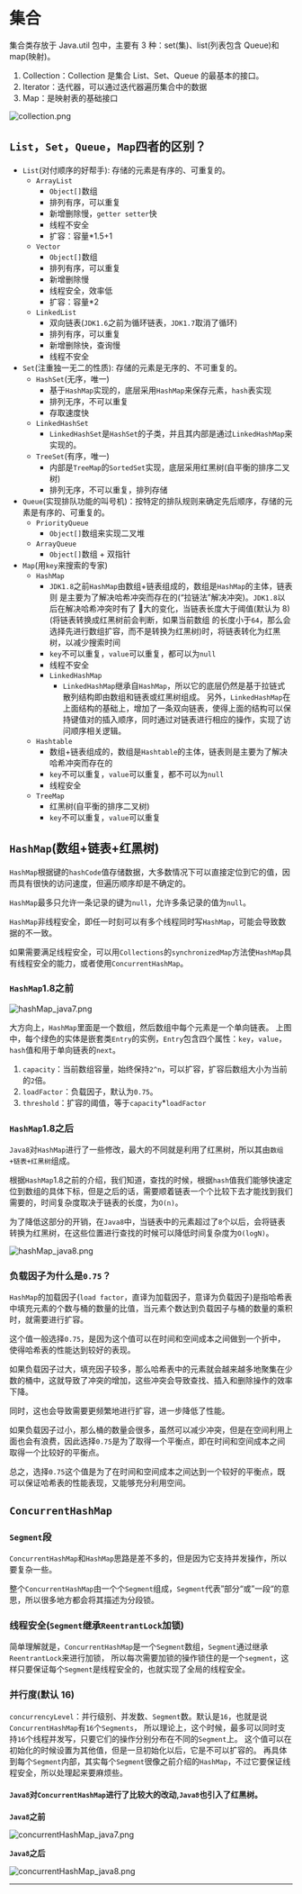 # 集合

集合类存放于 Java.util 包中，主要有 3 种：set(集)、list(列表包含 Queue)和 map(映射)。

1. Collection：Collection 是集合 List、Set、Queue 的最基本的接口。
2. Iterator：迭代器，可以通过迭代器遍历集合中的数据
3. Map：是映射表的基础接口

![collection.png](img/collection.png)

## <div id="jh_szdqb">`List`，`Set`，`Queue`，`Map`四者的区别？</div>

- `List`(对付顺序的好帮⼿): 存储的元素是有序的、可重复的。
  - `ArrayList`
    - `Object[]`数组
    - 排列有序，可以重复
    - 新增删除慢，`getter setter`快
    - 线程不安全
    - 扩容：容量*1.5+1
  - `Vector`
    - `Object[]`数组
    - 排列有序，可以重复
    - 新增删除慢
    - 线程安全，效率低
    - 扩容：容量*2
  - `LinkedList`
    - 双向链表(`JDK1.6`之前为循环链表，`JDK1.7`取消了循环)
    - 排列有序，可以重复
    - 新增删除快，查询慢
    - 线程不安全
- `Set`(注重独⼀⽆⼆的性质): 存储的元素是⽆序的、不可重复的。
  - `HashSet`(⽆序，唯⼀)
    - 基于`HashMap`实现的，底层采⽤`HashMap`来保存元素，`hash`表实现
    - 排列无序，不可以重复
    - 存取速度快
  - `LinkedHashSet`
    - `LinkedHashSet`是`HashSet`的⼦类，并且其内部是通过`LinkedHashMap`来实现的。
  - `TreeSet`(有序，唯⼀)
    - 内部是`TreeMap`的`SortedSet`实现，底层采⽤红⿊树(⾃平衡的排序⼆叉树)
    - 排列无序，不可以重复，排列存储
- `Queue`(实现排队功能的叫号机)：按特定的排队规则来确定先后顺序，存储的元素是有序的、可重复的。
  - `PriorityQueue`
    - `Object[]`数组来实现⼆叉堆
  - `ArrayQueue`
    - `Object[]`数组 + 双指针
- `Map`(⽤`key`来搜索的专家)
  - `HashMap`
    - `JDK1.8`之前`HashMap`由数组+链表组成的，数组是`HashMap`的主体，链表则
      是主要为了解决哈希冲突⽽存在的(“拉链法”解决冲突)。`JDK1.8`以后在解决哈希冲突时有了
      ᫾⼤的变化，当链表⻓度⼤于阈值(默认为 8)(将链表转换成红⿊树前会判断，如果当前数组
      的⻓度⼩于`64`，那么会选择先进⾏数组扩容，⽽不是转换为红⿊树)时，将链表转化为红⿊
      树，以减少搜索时间
    - `key`不可以重复，`value`可以重复，都可以为`null`
    - 线程不安全
    - `LinkedHashMap`
      - `LinkedHashMap`继承⾃`HashMap`，所以它的底层仍然是基于拉链式散列结构即由数组和链表或红⿊树组成。
        另外，`LinkedHashMap`在上⾯结构的基础上，增加了⼀条双向链表，使得上⾯的结构可以保持键值对的插⼊顺序，同时通过对链表进⾏相应的操作，实现了访问顺序相关逻辑。
  - `Hashtable`
    - 数组+链表组成的，数组是`Hashtable`的主体，链表则是主要为了解决哈希冲突而存在的
    - `key`不可以重复，`value`可以重复，都不可以为`null`
    - 线程安全
  - `TreeMap`
    - 红⿊树(⾃平衡的排序⼆叉树)
    - `key`不可以重复，`value`可以重复

## <div id="jh_hashmap">`HashMap`(数组+链表+红黑树)</div>

`HashMap`根据键的`hashCode`值存储数据，大多数情况下可以直接定位到它的值，因而具有很快的访问速度，但遍历顺序却是不确定的。

`HashMap`最多只允许一条记录的键为`null`，允许多条记录的值为`null`。

`HashMap`非线程安全，即任一时刻可以有多个线程同时写`HashMap`，可能会导致数据的不一致。

如果需要满足线程安全，可以用`Collections`的`synchronizedMap`方法使`HashMap`具有线程安全的能力，或者使用`ConcurrentHashMap`。

### `HashMap`1.8之前

![hashMap_java7.png](img/hashMap_java7.png)

大方向上，`HashMap`里面是一个数组，然后数组中每个元素是一个单向链表。
上图中，每个绿色的实体是嵌套类`Entry`的实例，`Entry`包含四个属性：`key`，`value`，`hash`值和用于单向链表的`next`。

1. `capacity`：当前数组容量，始终保持`2^n`，可以扩容，扩容后数组大小为当前的`2`倍。
2. `loadFactor`：负载因子，默认为`0.75`。
3. `threshold`：扩容的阈值，等于`capacity`*`loadFactor`

### `HashMap`1.8之后
`Java8`对`HashMap`进行了一些修改，最大的不同就是利用了红黑树，所以其由`数组+链表+红黑树`组成。

根据`HashMap`1.8之前的介绍，我们知道，查找的时候，根据`hash`值我们能够快速定位到数组的具体下标，但是之后的话，需要顺着链表一个个比较下去才能找到我们需要的，时间复杂度取决于链表的长度，为`O(n)`。

为了降低这部分的开销，在`Java8`中，当链表中的元素超过了`8`个以后，会将链表转换为红黑树，在这些位置进行查找的时候可以降低时间复杂度为`O(logN)`。

![hashMap_java8.png](img/hashMap_java8.png)

### 负载因子为什么是`0.75`？
`HashMap`的加载因子(`load factor`，直译为加载因子，意译为负载因子)是指哈希表中填充元素的个数与桶的数量的比值，当元素个数达到负载因子与桶的数量的乘积时，就需要进行扩容。

这个值一般选择`0.75`，是因为这个值可以在时间和空间成本之间做到一个折中，使得哈希表的性能达到较好的表现。

如果负载因子过大，填充因子较多，那么哈希表中的元素就会越来越多地聚集在少数的桶中，这就导致了冲突的增加，这些冲突会导致查找、插入和删除操作的效率下降。

同时，这也会导致需要更频繁地进行扩容，进一步降低了性能。

如果负载因子过小，那么桶的数量会很多，虽然可以减少冲突，但是在空间利用上面也会有浪费，因此选择`0.75`是为了取得一个平衡点，即在时间和空间成本之间取得一个比较好的平衡点。

总之，选择`0.75`这个值是为了在时间和空间成本之间达到一个较好的平衡点，既可以保证哈希表的性能表现，又能够充分利用空间。

## <div id="jh_concurrenthashmap">`ConcurrentHashMap`</div>

### `Segment`段
`ConcurrentHashMap`和`HashMap`思路是差不多的，但是因为它支持并发操作，所以要复杂一些。

整个`ConcurrentHashMap`由一个个`Segment`组成，`Segment`代表”部分“或”一段“的意思，所以很多地方都会将其描述为分段锁。

### 线程安全(`Segment`继承`ReentrantLock`加锁)

简单理解就是，`ConcurrentHashMap`是一个`Segment`数组，`Segment`通过继承`ReentrantLock`来进行加锁，
所以每次需要加锁的操作锁住的是一个`segment`，这样只要保证每个`Segment`是线程安全的，也就实现了全局的线程安全。

### 并行度(默认 16)
`concurrencyLevel`：并行级别、并发数、`Segment`数。默认是`16`，也就是说`ConcurrentHashMap`有`16`个`Segments`，
所以理论上，这个时候，最多可以同时支持`16`个线程并发写，只要它们的操作分别分布在不同的`Segment`上。
这个值可以在初始化的时候设置为其他值，但是一旦初始化以后，它是不可以扩容的。
再具体到每个`Segment`内部，其实每个`Segment`很像之前介绍的`HashMap`，不过它要保证线程安全，所以处理起来要麻烦些。

#### `Java8`对`ConcurrentHashMap`进行了比较大的改动,`Java8`也引入了红黑树。
**`Java8`之前**

![concurrentHashMap_java7.png](img/concurrentHashMap_java7.png)

**`Java8`之后**

![concurrentHashMap_java8.png](img/concurrentHashMap_java8.png)



----
